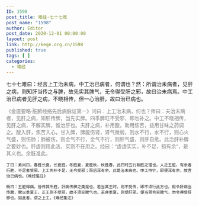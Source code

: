 ```yaml
---
ID: 1598
post_title: 难经·七十七难
post_name: "1598"
author: Editor
post_date: 2020-12-01 00:00:00
layout: post
link: http://kege.org.cn/1598
published: true
tags: [ ]
categories:
  - 难经
---
```

七十七难曰：经言上工治未病，中工治已病者，何谓也？然：所谓治未病者，见肝之病，则知肝当传之与脾，故先实其脾气，无令得受肝之邪，故曰治未病焉。中工治已病者见肝之病，不晓相传，但一心治肝，故曰治已病也。

<span style="font-size: 10pt; color: #808080;">《金匮要略·脏腑经络先后病脉证第一》问曰：上工治未病，何也？师曰：夫治未病者，见肝之病，知肝传脾，当先实脾。四季脾旺不受邪，即勿补之。中工不晓相传，见肝之病，不解实脾，惟治肝也。夫肝之病，补用酸，助用焦苦，益用甘味之药调之。酸入肝，焦苦入心，甘入脾，脾能伤肾，肾气微弱，则水不行，水不行，则心火气盛，则伤肺；肺被伤，则金气不行，金气不行，则肝气盛，则肝自愈。此治肝补脾之要妙也。肝虚则用此法，实则不在用之。经曰：“虚虚实实，补不足，损有余”，是其义也。余脏准此。</span>

<span style="font-size: 8pt;">丁曰：素问曰，春胜长夏，长夏胜，冬胜夏，夏胜秋，秋胜春，此四时五行相胜之理也。人之五脏，有余者行胜，不足者受邪。上工先补不足，无令受邪；而后泻有余，此是治未病也。中工持针，即便泻有余，故言治已病也。《难经集注》</span>

<span style="font-size: 8pt;">杨曰：五脏得病，皆传其所胜，肝病传脾之类是也。若当其王时，则不受传，即不须行此方也。假令肝病当传脾，脾以季夏王，正王则不受邪，故不须实脾气也。若非季夏，则受肝邪。便当预令实脾气，勿令得受肝邪也。如此者，谓之上工。《难经集注》</span>